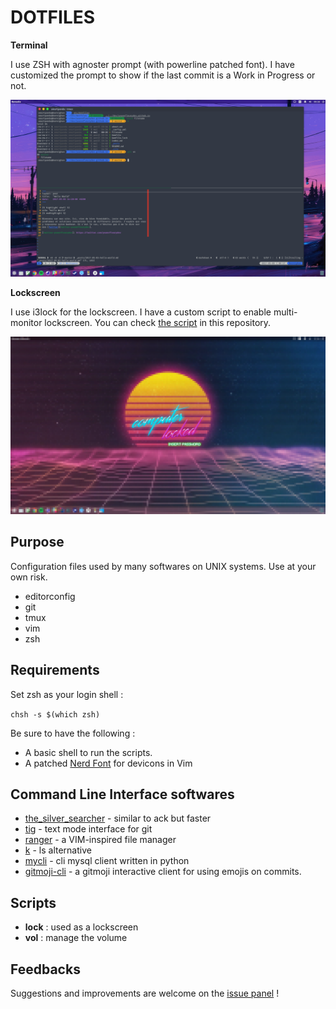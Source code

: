 # DOTFILES

**Terminal**

I use ZSH with agnoster prompt (with powerline patched font). I have customized
the prompt to show if the last commit is a Work in Progress or not.

![Terminal](./screenshots/terminal.png)

**Lockscreen**

I use i3lock for the lockscreen. I have a custom script to enable multi-monitor
lockscreen. You can check [the script](./scripts/lock) in this repository.

![Lock sreen](./screenshots/lock.png)

## Purpose

Configuration files used by many softwares on UNIX systems. Use at your own 
risk.

* editorconfig
* git
* tmux
* vim
* zsh

## Requirements

Set zsh as your login shell :

`chsh -s $(which zsh)`

Be sure to have the following : 
* A basic shell to run the scripts.
* A patched [Nerd Font](https://github.com/ryanoasis/nerd-fonts) for devicons in
  Vim

## Command Line Interface softwares

* [the\_silver\_searcher](https://github.com/ggreer/the_silver_searcher) - 
  similar to ack but faster
* [tig](https://github.com/jonas/tig) - text mode interface for git
* [ranger](https://github.com/ranger/ranger) - a VIM-inspired file manager
* [k](https://github.com/supercrabtree/k) - ls alternative
* [mycli](https://github.com/dbcli/mycli) - cli mysql client written in python
* [gitmoji-cli](https://github.com/carloscuesta/gitmoji-cli) - a gitmoji 
  interactive client for using emojis on commits.

## Scripts

* **lock** : used as a lockscreen
* **vol** : manage the volume

## Feedbacks

Suggestions and improvements are welcome on the 
[issue panel](https://github.com/yoannfleurydev/dotfiles/issues/new) !

